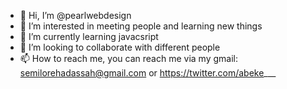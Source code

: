 - 👋 Hi, I’m @pearlwebdesign
- 👀 I’m interested in meeting people and learning new things
- 🌱 I’m currently learning javacsript
- 💞️ I’m looking to collaborate with different people
- 📫 How to reach me, you can reach me via my gmail: semilorehadassah@gmail.com or https://twitter.com/abeke___

<!---
pearlwebdesign/pearlwebdesign is a ✨ special ✨ repository because its `README.md` (this file) appears on your GitHub profile.
You can click the Preview link to take a look at your changes.
--->
